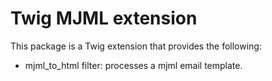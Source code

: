 Twig MJML extension
===================

This package is a Twig extension that provides the following:
* mjml_to_html filter: processes a mjml email template.